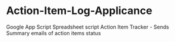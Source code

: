 # Action-Item-Log-Applicance
Google App Script Spreadsheet script
Action Item Tracker - Sends Summary emails of action items status
